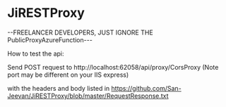 # JiRESTProxy

--FREELANCER DEVELOPERS, JUST IGNORE THE PublicProxyAzureFunction---

How to test the api:

Send POST request to http://localhost:62058/api/proxy/CorsProxy (Note port may be different on your IIS express)

with the headers and body listed in https://github.com/San-Jeevan/JiRESTProxy/blob/master/RequestResponse.txt
